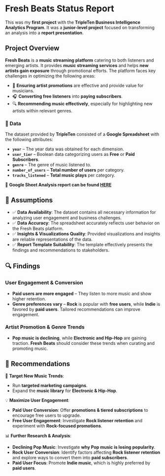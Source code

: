 # **Fresh Beats Status Report**  

This was my **first project** with the **TripleTen Business Intelligence Analytics Program**. It was a **junior-level project** focused on transforming an analysis into a **report presentation**.  

## **Project Overview**  
**Fresh Beats** is a **music streaming platform** catering to both listeners and emerging artists. It provides **music streaming services** and helps **new artists gain exposure** through promotional efforts. The platform faces key challenges in optimizing the following areas:  

- 🎵 **Ensuring artist promotions** are effective and provide value for musicians.  
- 🎧 **Converting free listeners** into **paying subscribers**.  
- 🔍 **Recommending music effectively**, especially for highlighting new artists within relevant genres.  

### **📂 Data**  
The dataset provided by **TripleTen** consisted of a **Google Spreadsheet** with the following attributes:  
- **`year`** – The year data was obtained for each dimension.  
- **`user_tier`** – Boolean data categorizing users as **Free** or **Paid Subscribers**.  
- **`genre`** – The genre of music listened to.  
- **`number_of_users`** – **Total number of users** per category.  
- **`tracks_listened`** – **Total music plays** per category.  

🔗 **Google Sheet Analysis report can be found [HERE](https://docs.google.com/spreadsheets/d/1NrnfW2QlodKv1xaxMJwaKr0Idu-vTN-zd8q6B5gWmA0/edit?gid=1745210972#gid=1745210972)**  

## **📌 Assumptions**  
- ✅ **Data Availability**: The dataset contains all necessary information for analyzing user engagement and business challenges.  
- ✅ **Data Accuracy**: The spreadsheet accurately reflects user behavior on the Fresh Beats platform.  
- ✅ **Insights & Visualizations Quality**: Provided visualizations and insights are reliable representations of the data.  
- ✅ **Report Template Suitability**: The template effectively presents the findings and recommendations to stakeholders.  

## **🔍 Findings**  
### **User Engagement & Conversion**  
- **Paid users are more engaged** – They listen to more music and show higher retention.  
- **Genre preferences vary** – **Rock** is popular with **free users**, while **Indie** is favored by **paid users**. Tailored recommendations can improve engagement.  

### **Artist Promotion & Genre Trends**  
- **Pop music is declining**, while **Electronic and Hip-Hop** are gaining traction. **Fresh Beats** should consider these trends when curating and promoting music.  

## **📢 Recommendations**  
🎯 **Target New Music Trends**:  
- Run **targeted marketing campaigns**.  
- Expand the **music library** for **Electronic & Hip-Hop**.  

💡 **Maximize User Engagement**:  
- **Paid User Conversion**: Offer **promotions & tiered subscriptions** to encourage free users to upgrade.  
- **Free User Engagement**: Investigate **Rock listener retention** and experiment with **Rock-focused promotions**.  

📊 **Further Research & Analysis**:  
- **Declining Pop Music**: Investigate **why Pop music is losing popularity**.  
- **Rock User Conversion**: Identify factors affecting **Rock listener retention** and explore ways to convert them into **paid subscribers**.  
- **Paid User Focus**: Promote **Indie music**, which is highly preferred by **paid users**.  


